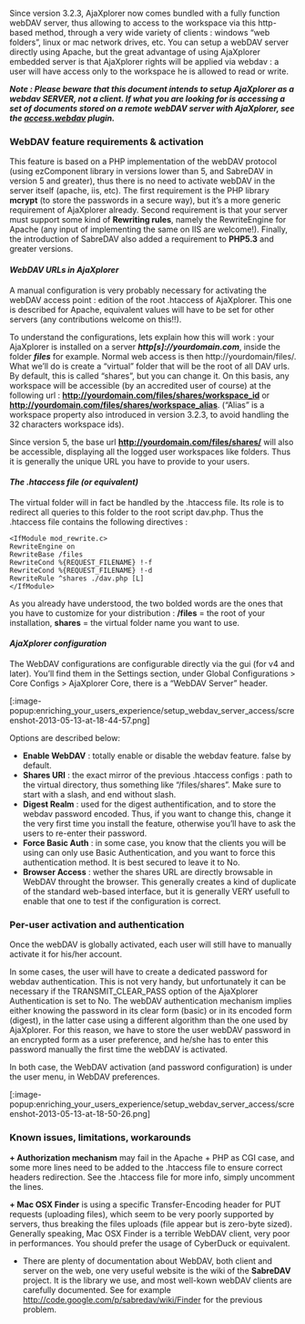 Since version 3.2.3, AjaXplorer now comes bundled with a fully function webDAV server, thus allowing to access to the workspace via this http-based method, through a very wide variety of clients : windows “web folders”, linux or mac network drives, etc. You can setup a webDAV server directly using Apache, but the great advantage of using AjaXplorer embedded server is that AjaXplorer rights will be applied via webdav : a user will have access only to the workspace he is allowed to read or write.

**_Note : Please beware that this document intends to setup AjaXplorer as a webdav SERVER, not a client. If what you are looking for is accessing a set of documents stored on a remote webDAV server with AjaXplorer, see the [access.webdav](https://pyd.io/extensions/plugins/access/webdav) plugin._**

### WebDAV feature requirements & activation
This feature is based on a PHP implementation of the webDAV protocol (using ezComponent library in versions lower than 5, and SabreDAV in version 5 and greater), thus there is no need to activate webDAV in the server itself (apache, iis, etc). The first requirement is the PHP library **mcrypt** (to store the passwords in a secure way), but it’s a more generic requirement of AjaXplorer already. Second requirement is that your server must support some kind of **Rewriting rules**, namely the RewriteEngine for Apache (any input of implementing the same on IIS are welcome!). Finally, the introduction of SabreDAV also added a requirement to **PHP5.3** and greater versions.

#### _WebDAV URLs in AjaXplorer_

A manual configuration is very probably necessary for activating the webDAV access point : edition of the root .htaccess of AjaXplorer. This one is described for Apache, equivalent values will have to be set for other servers (any contributions welcome on this!!).

To understand the configurations, lets explain how this will work : your AjaXplorer is installed on a server **_http[s]://yourdomain.com_**, inside the folder **_files_** for example. Normal web access is then http://yourdomain/files/. What we’ll do is create a “virtual” folder that will be the root of all DAV urls. By default, this is called “shares”, but you can change it. On this basis, any workspace will be accessible (by an accredited user of course) at the following url : **http://yourdomain.com/files/shares/workspace_id** or
**http://yourdomain.com/files/shares/workspace_alias**. (“Alias” is a workspace property also introduced in version 3.2.3, to avoid handling the 32 characters workspace ids).

Since version 5, the base url **http://yourdomain.com/files/shares/** will also be accessible, displaying all the logged user workspaces like folders. Thus it is generally the unique URL you have to provide to your users.

#### _The .htaccess file (or equivalent)_

The virtual folder will in fact be handled by the .htaccess file. Its role is to redirect all queries to this folder to the root script dav.php. Thus the .htaccess file contains the following directives :

	<IfModule mod_rewrite.c>
	RewriteEngine on
	RewriteBase /files
	RewriteCond %{REQUEST_FILENAME} !-f
	RewriteCond %{REQUEST_FILENAME} !-d
	RewriteRule ^shares ./dav.php [L]
	</IfModule>

As you already have understood, the two bolded words are the ones that you have to customize for your distribution : **/files** = the root of your installation, **shares** = the virtual folder name you want to use.

#### _AjaXplorer configuration_

The WebDAV configurations are configurable directly via the gui (for v4 and later). You’ll find them in the Settings section, under Global Configurations > Core Configs > AjaXplorer Core, there is a “WebDAV Server” header.

 [:image-popup:enriching_your_users_experience/setup_webdav_server_access/screenshot-2013-05-13-at-18-44-57.png]

Options are described below:

+ **Enable WebDAV** : totally enable or disable the webdav feature. false by default.
+ **Shares URI** : the exact mirror of the previous .htaccess configs : path to the virtual directory, thus something like “/files/shares”. Make sure to start with a slash, and end without slash.
+ **Digest Realm** : used for the digest authentification, and to store the webdav password encoded. Thus, if you want to change this, change it the very first time you install the feature, otherwise you’ll have to ask the users to re-enter their password.
+ **Force Basic Auth** : in some case, you know that the clients you will be using can only use Basic Authentication, and you want to force this authentication method. It is best secured to leave it to No.
+ **Browser Access** : wether the shares URL are directly browsable in WebDAV throught the browser. This generally creates a kind of duplicate of the standard web-based interface, but it is generally VERY usefull to enable that one to test if the configuration is correct.

### Per-user activation and authentication
Once the webDAV is globally activated, each user will still have to manually activate it for his/her account.

In some cases, the user will have to create a dedicated password for webdav authentication. This is not very handy, but unfortunately it can be necessary if the TRANSMIT_CLEAR_PASS option of the AjaXplorer Authentication is set to No. The webDAV authentication mechanism implies either knowing the password in its clear form (basic) or in its encoded form (digest), in the latter case using a different algorithm than the one used by AjaXplorer. For this reason, we have to store the user webDAV password in an encrypted form as a user preference, and he/she has to enter this password manually the first time the webDAV is activated.

In both case, the WebDAV activation (and password configuration) is under the user menu, in WebDAV preferences.

 [:image-popup:enriching_your_users_experience/setup_webdav_server_access/screenshot-2013-05-13-at-18-50-26.png]
 

### Known issues, limitations, workarounds
**+ Authorization mechanism** may fail in the Apache + PHP as CGI case, and some more lines need to be added to the .htaccess file to ensure correct headers redirection. See the .htaccess file for more info, simply uncomment the lines.

**+ Mac OSX Finder** is using a specific Transfer-Encoding header for PUT requests (uploading files), which seem to be very poorly supported by servers, thus breaking the files uploads (file appear but is zero-byte sized). Generally speaking, Mac OSX Finder is a terrible WebDAV client, very poor in performances. You should prefer the usage of CyberDuck or equivalent.

+ There are plenty of documentation about WebDAV, both client and server on the web, one very useful website is the wiki of the **SabreDAV** project. It is the library we use, and most well-kown webDAV clients are carefully documented. See for example http://code.google.com/p/sabredav/wiki/Finder for the previous problem.